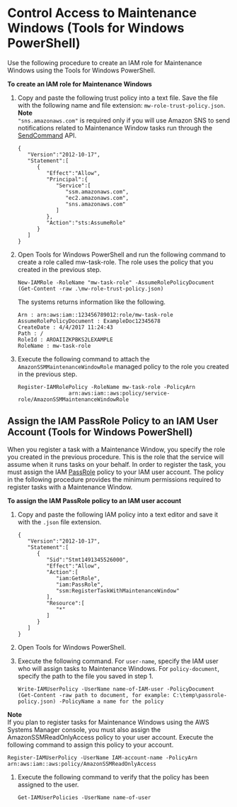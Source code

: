 # Control Access to Maintenance Windows \(Tools for Windows PowerShell\)<a name="sysman-maintenance-perm-ps"></a>

Use the following procedure to create an IAM role for Maintenance Windows using the Tools for Windows PowerShell\.

**To create an IAM role for Maintenance Windows**

1. Copy and paste the following trust policy into a text file\. Save the file with the following name and file extension: `mw-role-trust-policy.json`\.
**Note**  
`"sns.amazonaws.com"` is required only if you will use Amazon SNS to send notifications related to Maintenance Window tasks run through the [SendCommand](http://docs.aws.amazon.com/systems-manager/latest/APIReference/API_SendCommand.html) API\.

   ```
   {
      "Version":"2012-10-17",
      "Statement":[
         {
            "Effect":"Allow",
            "Principal":{
               "Service":[
                  "ssm.amazonaws.com",
                  "ec2.amazonaws.com",
                  "sns.amazonaws.com"
               ]
            },
            "Action":"sts:AssumeRole"
         }
      ]
   }
   ```

1. Open Tools for Windows PowerShell and run the following command to create a role called mw\-task\-role\. The role uses the policy that you created in the previous step\.

   ```
   New-IAMRole -RoleName "mw-task-role" -AssumeRolePolicyDocument (Get-Content -raw .\mw-role-trust-policy.json)
   ```

   The systems returns information like the following\.

   ```
   Arn : arn:aws:iam::123456789012:role/mw-task-role
   AssumeRolePolicyDocument : ExampleDoc12345678
   CreateDate : 4/4/2017 11:24:43
   Path : /
   RoleId : AROAIIZKPBKS2LEXAMPLE
   RoleName : mw-task-role
   ```

1. Execute the following command to attach the `AmazonSSMMaintenanceWindowRole` managed policy to the role you created in the previous step\.

   ```
   Register-IAMRolePolicy -RoleName mw-task-role -PolicyArn
                   arn:aws:iam::aws:policy/service-role/AmazonSSMMaintenanceWindowRole
   ```

## Assign the IAM PassRole Policy to an IAM User Account \(Tools for Windows PowerShell\)<a name="sysman-mw-passrole-ps"></a>

When you register a task with a Maintenance Window, you specify the role you created in the previous procedure\. This is the role that the service will assume when it runs tasks on your behalf\. In order to register the task, you must assign the IAM [PassRole](http://docs.aws.amazon.com/IAM/latest/UserGuide/id_roles_use_passrole.html) policy to your IAM user account\. The policy in the following procedure provides the minimum permissions required to register tasks with a Maintenance Window\.

**To assign the IAM PassRole policy to an IAM user account**

1. Copy and paste the following IAM policy into a text editor and save it with the `.json` file extension\.

   ```
   {
      "Version":"2012-10-17",
      "Statement":[
         {
            "Sid":"Stmt1491345526000",
            "Effect":"Allow",
            "Action":[
               "iam:GetRole",
               "iam:PassRole",
               "ssm:RegisterTaskWithMaintenanceWindow"
            ],
            "Resource":[
               "*"
            ]
         }
      ]
   }
   ```

1. Open Tools for Windows PowerShell\.

1. Execute the following command\. For `user-name`, specify the IAM user who will assign tasks to Maintenance Windows\. For `policy-document`, specify the path to the file you saved in step 1\.

   ```
   Write-IAMUserPolicy -UserName name-of-IAM-user -PolicyDocument (Get-Content -raw path to document, for example: C:\temp\passrole-policy.json) -PolicyName a name for the policy
   ```
**Note**  
If you plan to register tasks for Maintenance Windows using the AWS Systems Manager console, you must also assign the AmazonSSMReadOnlyAccess policy to your user account\. Execute the following command to assign this policy to your account\.  

   ```
   Register-IAMUserPolicy -UserName IAM-account-name -PolicyArn arn:aws:iam::aws:policy/AmazonSSMReadOnlyAccess
   ```

1. Execute the following command to verify that the policy has been assigned to the user\.

   ```
   Get-IAMUserPolicies -UserName name-of-user
   ```